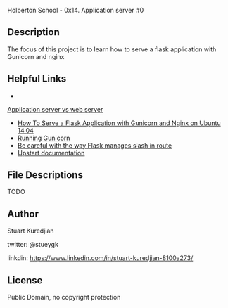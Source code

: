 Holberton School - 0x14. Application server #0
## Description

The focus of this project is to learn how to serve a flask application with Gunicorn and nginx

## Helpful Links
* <a href="https://www.nginx.com/resources/glossary/application-server-vs-web-server/">
Application server vs web server<a/>
* <a href="https://www.digitalocean.com/community/tutorials/how-to-serve-flask-applications-with-gunicorn-and-nginx-on-ubuntu-14-04">How To Serve a Flask Application with Gunicorn and Nginx on Ubuntu 14.04<a/>
* <a href="How To Serve a Flask Application with Gunicorn and Nginx on Ubuntu 14.04">Running Gunicorn</a>
* <a href="http://flask.readthedocs.io/en/0.6/api/#flask.Flask.route">Be careful with the way Flask manages slash in route</a>
* <a href="http://upstart.ubuntu.com/cookbook/">Upstart documentation</a>


## File Descriptions
TODO

## Author
Stuart Kuredjian

twitter: @stueygk

linkdin: https://www.linkedin.com/in/stuart-kuredjian-8100a273/

## License
Public Domain, no copyright protection